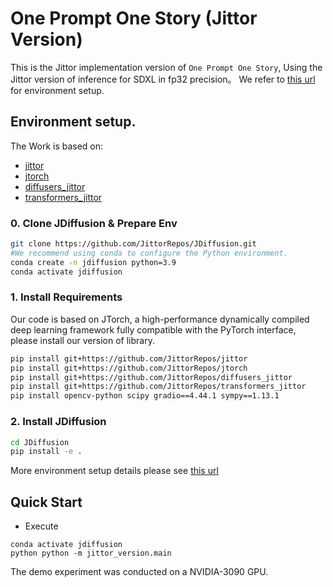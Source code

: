 # One Prompt One Story (Jittor Version)

This is the Jittor implementation version of `One Prompt One Story`, Using the Jittor version of inference for SDXL in fp32 precision。
We refer to [this url](https://github.com/NK-JittorCV/nk-diffusion) for environment setup.

## Environment setup.

The Work is based on:

- [jittor](https://github.com/JittorRepos/jittor)
- [jtorch](https://github.com/JittorRepos/jtorch)
- [diffusers_jittor](https://github.com/JittorRepos/diffusers_jittor)
- [transformers_jittor](https://github.com/JittorRepos/transformers_jittor)

### 0. Clone JDiffusion & Prepare Env

```bash
git clone https://github.com/JittorRepos/JDiffusion.git
#We recommend using conda to configure the Python environment.
conda create -n jdiffusion python=3.9
conda activate jdiffusion
```

### 1. Install Requirements

Our code is based on JTorch, a high-performance dynamically compiled deep learning framework fully compatible with the PyTorch interface, please install our version of library.

```bash
pip install git+https://github.com/JittorRepos/jittor
pip install git+https://github.com/JittorRepos/jtorch
pip install git+https://github.com/JittorRepos/diffusers_jittor
pip install git+https://github.com/JittorRepos/transformers_jittor
pip install opencv-python scipy gradio==4.44.1 sympy==1.13.1
```

### 2. Install JDiffusion

```bash
cd JDiffusion
pip install -e .
```

More environment setup details please see [this url](https://github.com/NK-JittorCV/nk-diffusion)

## Quick Start
- Execute
```shell
conda activate jdiffusion
python python -m jittor_version.main
```

The demo experiment was conducted on a NVIDIA-3090 GPU.
